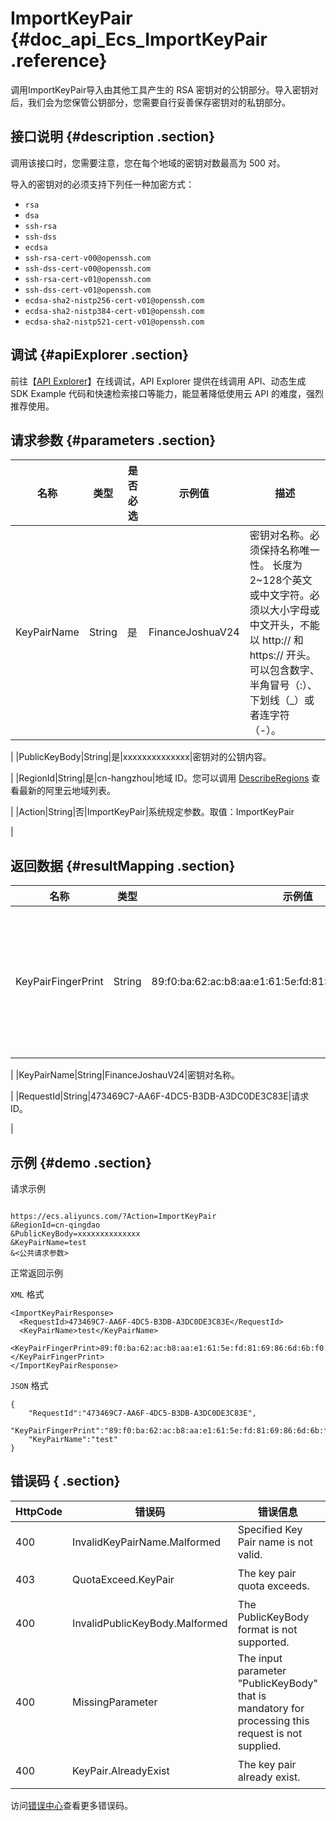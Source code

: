 # ImportKeyPair {#doc_api_Ecs_ImportKeyPair .reference}

调用ImportKeyPair导入由其他工具产生的 RSA 密钥对的公钥部分。导入密钥对后，我们会为您保管公钥部分，您需要自行妥善保存密钥对的私钥部分。

## 接口说明 {#description .section}

调用该接口时，您需要注意，您在每个地域的密钥对数最高为 500 对。

导入的密钥对的必须支持下列任一种加密方式：

-   `rsa`
-   `dsa`
-   `ssh-rsa`
-   `ssh-dss`
-   `ecdsa`
-   `ssh-rsa-cert-v00@openssh.com`
-   `ssh-dss-cert-v00@openssh.com`
-   `ssh-rsa-cert-v01@openssh.com`
-   `ssh-dss-cert-v01@openssh.com`
-   `ecdsa-sha2-nistp256-cert-v01@openssh.com`
-   `ecdsa-sha2-nistp384-cert-v01@openssh.com`
-   `ecdsa-sha2-nistp521-cert-v01@openssh.com`

## 调试 {#apiExplorer .section}

前往【[API Explorer](https://api.aliyun.com/#product=Ecs&api=ImportKeyPair)】在线调试，API Explorer 提供在线调用 API、动态生成 SDK Example 代码和快速检索接口等能力，能显著降低使用云 API 的难度，强烈推荐使用。

## 请求参数 {#parameters .section}

|名称|类型|是否必选|示例值|描述|
|--|--|----|---|--|
|KeyPairName|String|是|FinanceJoshuaV24|密钥对名称。必须保持名称唯一性。 长度为2~128个英文或中文字符。必须以大小字母或中文开头，不能以 http:// 和 https:// 开头。可以包含数字、半角冒号（:）、下划线（\_）或者连字符（-）。

 |
|PublicKeyBody|String|是|xxxxxxxxxxxxxx|密钥对的公钥内容。

 |
|RegionId|String|是|cn-hangzhou|地域 ID。您可以调用 [DescribeRegions](~~25609~~) 查看最新的阿里云地域列表。

 |
|Action|String|否|ImportKeyPair|系统规定参数。取值：ImportKeyPair

 |

## 返回数据 {#resultMapping .section}

|名称|类型|示例值|描述|
|--|--|---|--|
|KeyPairFingerPrint|String|89:f0:ba:62:ac:b8:aa:e1:61:5e:fd:81:69:86:6d:6b:f0:c0:5a:\*\*|密钥对的指纹。根据 RFC4716 定义的公钥指纹格式，采用 MD5 信息摘要算法。

 |
|KeyPairName|String|FinanceJoshauV24|密钥对名称。

 |
|RequestId|String|473469C7-AA6F-4DC5-B3DB-A3DC0DE3C83E|请求 ID。

 |

## 示例 {#demo .section}

请求示例

``` {#request_demo}

https://ecs.aliyuncs.com/?Action=ImportKeyPair
&RegionId=cn-qingdao
&PublicKeyBody=xxxxxxxxxxxxxx
&KeyPairName=test
&<公共请求参数>

```

正常返回示例

`XML` 格式

``` {#xml_return_success_demo}
<ImportKeyPairResponse>
  <RequestId>473469C7-AA6F-4DC5-B3DB-A3DC0DE3C83E</RequestId>
  <KeyPairName>test</KeyPairName>
  <KeyPairFingerPrint>89:f0:ba:62:ac:b8:aa:e1:61:5e:fd:81:69:86:6d:6b:f0:c0:5a:**</KeyPairFingerPrint>
</ImportKeyPairResponse>

```

`JSON` 格式

``` {#json_return_success_demo}
{
	"RequestId":"473469C7-AA6F-4DC5-B3DB-A3DC0DE3C83E",
	"KeyPairFingerPrint":"89:f0:ba:62:ac:b8:aa:e1:61:5e:fd:81:69:86:6d:6b:f0:c0:5a:**",
	"KeyPairName":"test"
}
```

## 错误码 { .section}

|HttpCode|错误码|错误信息|描述|
|--------|---|----|--|
|400|InvalidKeyPairName.Malformed|Specified Key Pair name is not valid.|密钥对名称不合法,|
|403|QuotaExceed.KeyPair|The key pair quota exceeds.|密钥对数量已达上限,|
|400|InvalidPublicKeyBody.Malformed|The PublicKeyBody format is not supported.|公钥格式不支持,|
|400|MissingParameter|The input parameter "PublicKeyBody" that is mandatory for processing this request is not supplied.|未提供必需的 PublicKeyBody。|
|400|KeyPair.AlreadyExist|The key pair already exist.|密钥对已存在，请不要重复添加。|

访问[错误中心](https://error-center.aliyun.com/status/product/Ecs)查看更多错误码。

